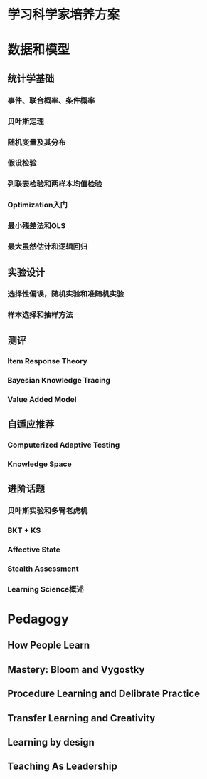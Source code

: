 学习科学家培养方案
=====================
# 数据和模型

## 统计学基础
### 事件、联合概率、条件概率
### 贝叶斯定理
### 随机变量及其分布
### 假设检验
### 列联表检验和两样本均值检验
### Optimization入门
### 最小残差法和OLS
### 最大虽然估计和逻辑回归


## 实验设计
### 选择性偏误，随机实验和准随机实验
### 样本选择和抽样方法

## 测评
### Item Response Theory
### Bayesian Knowledge Tracing
### Value Added Model

## 自适应推荐
### Computerized Adaptive Testing
### Knowledge Space



## 进阶话题
### 贝叶斯实验和多臂老虎机
### BKT + KS 
### Affective State
### Stealth Assessment
### Learning Science概述


# Pedagogy

## How People Learn
## Mastery: Bloom and Vygostky
## Procedure Learning and Delibrate Practice
## Transfer Learning and Creativity
## Learning by design
## Teaching As Leadership


